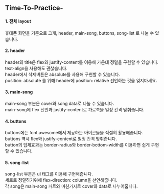 ## Time-To-Practice-

#### 1. 전체 layout
휴대폰 화면을 기준으로 크게, header, main-song, buttons, song-list 로 나눌 수 있습니다.

#### 2. header
header의 title은 flex와 justify-content를 이용해 가운데 정렬을 구현할 수 있습니다. <br/>
text-align을 사용해도 괜찮습니다. <br/>
header에서 삭제버튼은 absolute를 사용해 구현할 수 있습니다. <br/>
position: absolute 를 위해 header에 position: relative 선언하는 것을 잊지마세요.

#### 3. main-song
main-song 부분은 cover와 song data로 나눌 수 있습니다. <br/>
main-song에 flex 선언과 justify-content로 가로축을 일정 간격 맞춰줍니다.

#### 4. buttons
buttons에는 font awesome에서 제공하는 아이콘들을 적절히 활용해줍니다. <br/>
buttons 역시 flex와 justify-content로 일정 간격 맞춰줍니다. <br/>
button의 입체효과는 border-radius와 border-bottom-width를 이용하면 쉽게 구현할 수 있습니다.

#### 5. song-list
song-list 부분은 ul 태그를 이용해 구현해줍니다. <br/>
세로로 정렬하기위해 flex-direction: column을 선언해줍니다. <br/>
각 song은 main-song 파트와 마찬가지로 cover와 data로 나누어줍니다.

